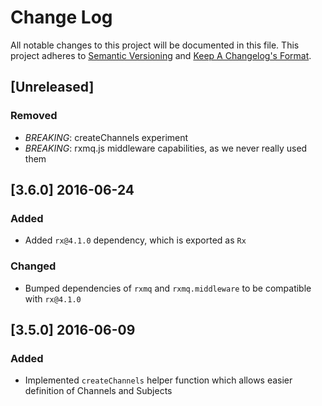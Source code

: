 # Change Log
All notable changes to this project will be documented in this file.
This project adheres to [Semantic Versioning](http://semver.org/) and [Keep A Changelog's Format](http://keepachangelog.com/).

## [Unreleased]

### Removed

- *BREAKING*: createChannels experiment
- *BREAKING*: rxmq.js middleware capabilities, as we never really used them

## [3.6.0] 2016-06-24
### Added
- Added `rx@4.1.0` dependency, which is exported as `Rx`

### Changed
- Bumped dependencies of `rxmq` and `rxmq.middleware` to be compatible with `rx@4.1.0`

## [3.5.0] 2016-06-09
### Added
 - Implemented `createChannels` helper function which allows easier definition of Channels and Subjects
